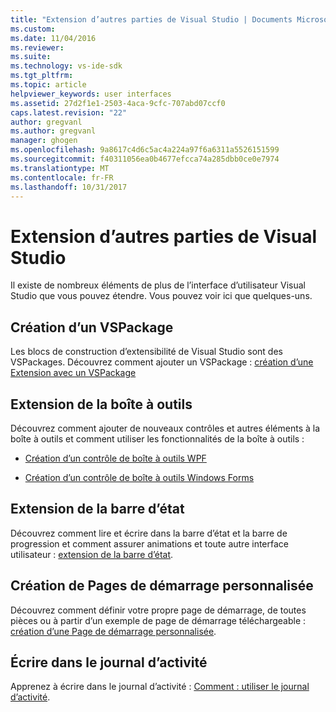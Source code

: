```yaml
---
title: "Extension d’autres parties de Visual Studio | Documents Microsoft"
ms.custom: 
ms.date: 11/04/2016
ms.reviewer: 
ms.suite: 
ms.technology: vs-ide-sdk
ms.tgt_pltfrm: 
ms.topic: article
helpviewer_keywords: user interfaces
ms.assetid: 27d2f1e1-2503-4aca-9cfc-707abd07ccf0
caps.latest.revision: "22"
author: gregvanl
ms.author: gregvanl
manager: ghogen
ms.openlocfilehash: 9a8617c4d6c5ac4a224a97f6a6311a5526151599
ms.sourcegitcommit: f40311056ea0b4677efcca74a285dbb0ce0e7974
ms.translationtype: MT
ms.contentlocale: fr-FR
ms.lasthandoff: 10/31/2017
---
```

# <a name="extending-other-parts-of-visual-studio"></a>Extension d’autres parties de Visual Studio
Il existe de nombreux éléments de plus de l’interface d’utilisateur Visual Studio que vous pouvez étendre. Vous pouvez voir ici que quelques-uns.  
  
## <a name="creating-a-vspackage"></a>Création d’un VSPackage  
 Les blocs de construction d’extensibilité de Visual Studio sont des VSPackages.  Découvrez comment ajouter un VSPackage : [création d’une Extension avec un VSPackage](../extensibility/creating-an-extension-with-a-vspackage.md)  
  
## <a name="extending-the-toolbox"></a>Extension de la boîte à outils  
 Découvrez comment ajouter de nouveaux contrôles et autres éléments à la boîte à outils et comment utiliser les fonctionnalités de la boîte à outils :  
  
-   [Création d’un contrôle de boîte à outils WPF](../extensibility/creating-a-wpf-toolbox-control.md)  
  
-   [Création d’un contrôle de boîte à outils Windows Forms](../extensibility/creating-a-windows-forms-toolbox-control.md)  
  
## <a name="extending-the-status-bar"></a>Extension de la barre d’état  
 Découvrez comment lire et écrire dans la barre d’état et la barre de progression et comment assurer animations et toute autre interface utilisateur : [extension de la barre d’état](../extensibility/extending-the-status-bar.md).  
  
## <a name="creating-custom-start-pages"></a>Création de Pages de démarrage personnalisée  
 Découvrez comment définir votre propre page de démarrage, de toutes pièces ou à partir d’un exemple de page de démarrage téléchargeable : [création d’une Page de démarrage personnalisée](../extensibility/creating-a-custom-start-page.md).  
  
## <a name="write-to-the-activity-log"></a>Écrire dans le journal d’activité  
 Apprenez à écrire dans le journal d’activité : [Comment : utiliser le journal d’activité](../extensibility/how-to-use-the-activity-log.md).